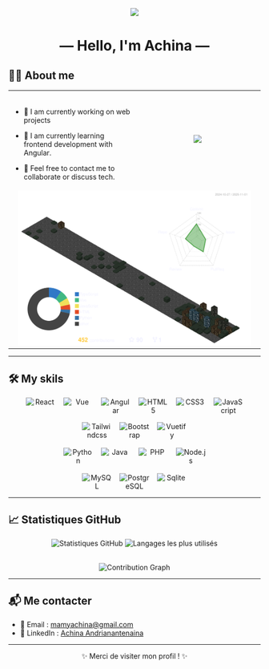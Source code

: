 
<p align="center">
  <img src="https://media.giphy.com/media/v1.Y2lkPWVjZjA1ZTQ3N3dubXF5MG9jbXYxZDl0YmU3aWdja2x5Z2M5NnZ1cTluNWY2bHZxeiZlcD12MV9naWZzX3JlbGF0ZWQmY3Q9cw/cn2LKatpvy89MTVR3e/giphy.gif" width="30%"/>
</p>


<h1 align="center">— Hello, I'm Achina —</h1>
  
## 🙋‍♂️ About me

<div align="center">

<table>
<tr>
<td width="50%" align="left">
<br>
  
- 🔭 I am currently working on web projects

- 🌱 I am currently learning frontend development with Angular.
  
- 💬 Feel free to contact me to collaborate or discuss tech.
 
</td>

<td width="50%" align="center" border="transparent">

![](https://github-readme-streak-stats.herokuapp.com/?user=AnachiAndria&theme=tokyonight-duo&hide_border=true)

</td>
</tr>

<tr>
  <td width="70%" align="center" colspan="2">
<picture>
  <!--<source media="(prefers-color-scheme: dark)" srcset="https://raw.githubusercontent.com/AnachiAndria/AnachiAndria/output-3d-contrib/night.svg" />-->
  <source media="(prefers-color-scheme: light)" srcset="https://raw.githubusercontent.com/AnachiAndria/AnachiAndria/output-3d-contrib/day.svg" />
  <source media="(prefers-color-scheme: dark)" srcset="https://raw.githubusercontent.com/AnachiAndria/AnachiAndria/output-3d-contrib/metropolis.svg" />
  <img alt="github profile contributions chart" src="https://raw.githubusercontent.com/AnachiAndria/AnachiAndria/output-3d-contrib/metropolis.svg" width="95%" />
</picture>

  </td>
</tr>
</table>

</div>

---

## 🛠️ My skils

<div align="center" style="display: flex; justify-content: center; gap: 15px; flex-wrap: wrap;">
  <img src="https://cdn.jsdelivr.net/gh/devicons/devicon/icons/react/react-original.svg" width="60" title="React" />
  <img src="https://cdn.jsdelivr.net/gh/devicons/devicon/icons/vuejs/vuejs-original.svg" width="60" title="Vue" />
  <img src="https://cdn.jsdelivr.net/gh/devicons/devicon@latest/icons/angular/angular-original.svg" width="60" title="Angular" />
  <img src="https://cdn.jsdelivr.net/gh/devicons/devicon/icons/html5/html5-original.svg" width="60" title="HTML5" />
  <img src="https://cdn.jsdelivr.net/gh/devicons/devicon/icons/css3/css3-original.svg" width="60" title="CSS3" />
  <img src="https://cdn.jsdelivr.net/gh/devicons/devicon/icons/javascript/javascript-original.svg" width="60" title="JavaScript" />
  <img src="https://cdn.jsdelivr.net/gh/devicons/devicon@latest/icons/tailwindcss/tailwindcss-original.svg" width="60" title="Tailwindcss"/>
  <img src="https://cdn.jsdelivr.net/gh/devicons/devicon@latest/icons/bootstrap/bootstrap-original.svg" width="60" title="Bootstrap" />
  <img src="https://cdn.jsdelivr.net/gh/devicons/devicon@latest/icons/vuetify/vuetify-original.svg" width="60" title="Vuetify" />
</div>
<br>
<div align="center" style="display: flex; justify-content: center; gap: 15px; flex-wrap: wrap;">
  <img src="https://cdn.jsdelivr.net/gh/devicons/devicon/icons/python/python-original.svg" width="60" title="Python" />
  <img src="https://cdn.jsdelivr.net/gh/devicons/devicon@latest/icons/java/java-original.svg" width="60" title="Java" />
  <img src="https://cdn.jsdelivr.net/gh/devicons/devicon/icons/php/php-original.svg" width="60" title="PHP" />
  <img src="https://cdn.jsdelivr.net/gh/devicons/devicon/icons/nodejs/nodejs-original.svg" width="60" title="Node.js" />
</div>
<br>
<div align="center" style="display: flex; justify-content: center; gap: 15px; flex-wrap: wrap;">
      <img src="https://cdn.jsdelivr.net/gh/devicons/devicon/icons/mysql/mysql-original.svg" width="60" title="MySQL" />
      <img src="https://cdn.jsdelivr.net/gh/devicons/devicon/icons/postgresql/postgresql-original.svg" width="60" title="PostgreSQL" />
      <img src="https://cdn.jsdelivr.net/gh/devicons/devicon@latest/icons/sqlite/sqlite-original.svg" width="60" title="Sqlite" />
</div>

---

## 📈 Statistiques GitHub

<div align="center"> 
  <img width="54%" src="https://github-readme-stats.vercel.app/api?username=AnachiAndria&show_icons=true&hide_border=true&title_color=0abde3&icon_color=1dd1a1&text_color=ffffff&bg_color=0d1117" alt="Statistiques GitHub" /> 
  <img width="42%" src="https://github-readme-stats.vercel.app/api/top-langs/?username=AnachiAndria&layout=compact&hide_border=true&title_color=0abde3&text_color=ffffff&bg_color=0d1117" alt="Langages les plus utilisés" /> 
</div>

<br>

<p align="center">
  <img src="https://github-profile-summary-cards.vercel.app/api/cards/profile-details?username=AnachiAndria&theme=github_dark" alt="Contribution Graph" width="100%" />
</p>

---

## 📬 Me contacter
<!--<div align="center" style="display: flex; justify-content: center; gap: 15px; flex-wrap: wrap;">
  <a href="https://www.facebook.com/anachi.andrianantenaina" target="blank">
    <img src="https://cdn.jsdelivr.net/gh/devicons/devicon@latest/icons/facebook/facebook-original.svg" width="5%"/>
  </a>
  <a href="https://www.linkedin.com/in/achina-andrianantenaina" target="blank">
    <img src="https://cdn.jsdelivr.net/gh/devicons/devicon@latest/icons/linkedin/linkedin-original.svg" width="5%"/>
  </a>
  <a href="https://www.facebook.com/anachi.andrianantenaina" target="blank">
    
  <svg width="256" height="256" viewBox="0 0 256 256" fill="none" xmlns="http://www.w3.org/2000/svg">
    <rect width="256" height="256" rx="60" fill="#242938"/>
      <path d="M41.6364 203.028H73.4545V125.755L28 91.6646V189.392C28 196.937 34.1136 203.028 41.6364 203.028Z" fill="#4285F4"/>
      <path d="M182.545 203.028H214.364C221.909 203.028 228 196.915 228 189.392V91.6646L182.545 125.755" fill="#34A853"/>
      <path d="M182.545 66.6643V125.755L228 91.6643V73.4825C228 56.6189 208.75 47.0052 195.273 57.1189" fill="#FBBC04"/>
      <path d="M73.4545 125.755V66.6646L128 107.574L182.545 66.6646V125.755L128 166.665" fill="#EA4335"/>
      <path d="M28 73.4825V91.6643L73.4545 125.755V66.6643L60.7273 57.1189C47.2273 47.0052 28 56.6189 28 73.4825Z" fill="#C5221F"/>
    </svg>
      
  </a>
</div>-->


- 📧 Email : mamyachina@gmail.com  
- 💼 LinkedIn : [Achina Andrianantenaina](https://www.linkedin.com/in/achina-andrianantenaina)

---

<p align="center">✨ Merci de visiter mon profil ! ✨</p>
